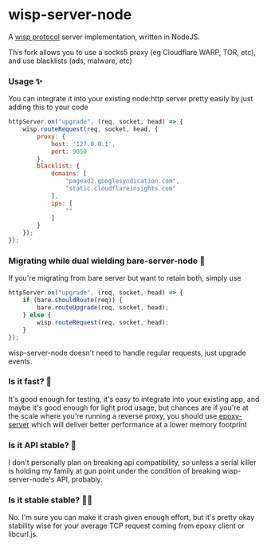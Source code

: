 # wisp-server-node

A [wisp protocol](https://github.com/MercuryWorkshop/wisp-protocol) server implementation, written in NodeJS.

This fork allows you to use a socks5 proxy (eg Cloudflare WARP, TOR, etc), and use blacklists (ads, malware, etc)

### Usage ✨

You can integrate it into your existing node:http server pretty easily by just adding this to your code

```js
httpServer.on("upgrade", (req, socket, head) => {
    wisp.routeRequest(req, socket, head, {
        proxy: {
            host: '127.0.0.1',
            port: 9050
        },
        blacklist: {
            domains: [
                "pagead2.googlesyndication.com",
                "static.cloudflareinsights.com"
            ],
            ips: [
                ""
            ]
        }
    });
});
```

### Migrating while dual wielding bare-server-node 🤺

If you're migrating from bare server but want to retain both, simply use

```js
httpServer.on("upgrade", (req, socket, head) => {
    if (bare.shouldRoute(req)) {
        bare.routeUpgrade(req, socket, head);
    } else {
        wisp.routeRequest(req, socket, head);
    }
});
```

wisp-server-node doesn't need to handle regular requests, just upgrade events.

### Is it fast? 🚀

It's good enough for testing, it's easy to integrate into your existing app, and maybe it's good enough for light prod usage, but chances are if you're at the scale where you're running a reverse proxy, you should use [epoxy-server](https://github.com/MercuryWorkshop/epoxy-tls) which will deliver better performance at a lower memory footprint

### Is it API stable? 🐎

I don't personally plan on breaking api compatibility, so unless a serial killer is holding my family at gun point under the condition of breaking wisp-server-node's API, probably.

### Is it stable stable? 🐎🐎

No. I'm sure you can make it crash given enough effort, but it's pretty okay stability wise for your average TCP request coming from epoxy client or libcurl.js.
